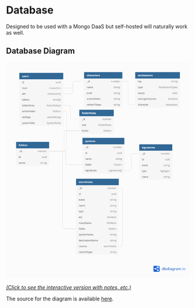 # Database

Designed to be used with a Mongo DaaS but self-hosted will naturally work as well.

## Database Diagram

[![Database Diagram](./assets/db_diagram.png)](https://dbdiagram.io/d/5e7669ad4495b02c3b889266)

_[(Click to see the interactive version with notes, etc.)](https://dbdiagram.io/d/61277dc26dc2bb6073bc934a)_

The source for the diagram is available [here](./assets/db_diagram.dbml).
